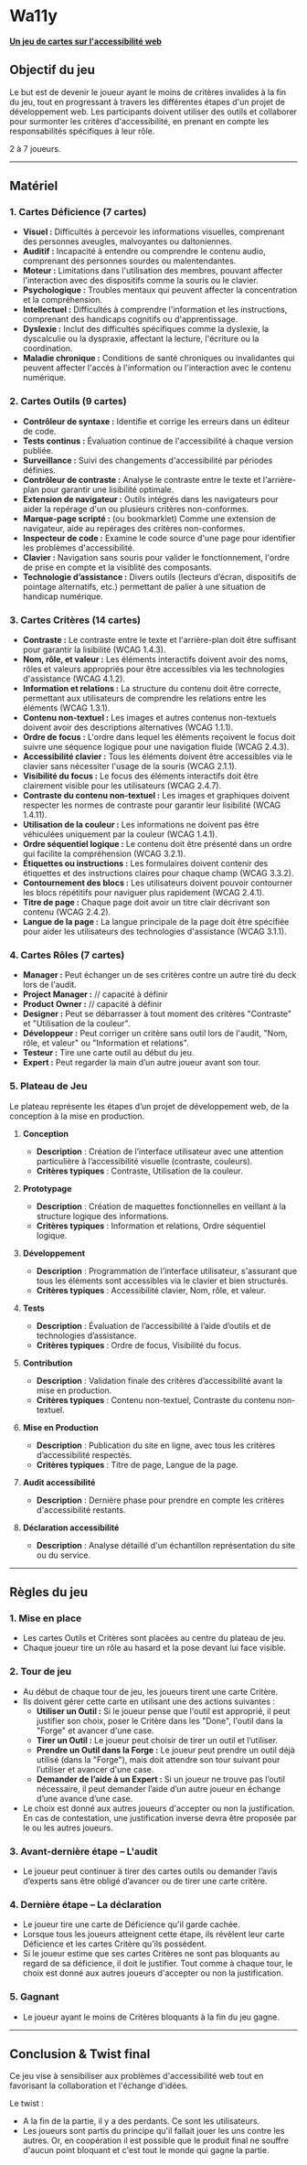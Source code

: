 # Wa11y
**[Un jeu de cartes sur l'accessibilité web](https://christopherabate.github.io/wa11y/)**

## Objectif du jeu
Le but est de devenir le joueur ayant le moins de critères invalides à la fin du jeu, tout en progressant à travers les différentes étapes d'un projet de développement web. Les participants doivent utiliser des outils et collaborer pour surmonter les critères d'accessibilité, en prenant en compte les responsabilités spécifiques à leur rôle.

2 à 7 joueurs.

---

## Matériel

### 1. Cartes Déficience (7 cartes)
- **Visuel :** Difficultés à percevoir les informations visuelles, comprenant des personnes aveugles, malvoyantes ou daltoniennes.
- **Auditif :** Incapacité à entendre ou comprendre le contenu audio, comprenant des personnes sourdes ou malentendantes.
- **Moteur :** Limitations dans l'utilisation des membres, pouvant affecter l'interaction avec des dispositifs comme la souris ou le clavier.
- **Psychologique :** Troubles mentaux qui peuvent affecter la concentration et la compréhension.
- **Intellectuel :** Difficultés à comprendre l'information et les instructions, comprenant des handicaps cognitifs ou d'apprentissage.
- **Dyslexie :** Inclut des difficultés spécifiques comme la dyslexie, la dyscalculie ou la dyspraxie, affectant la lecture, l'écriture ou la coordination.
- **Maladie chronique :** Conditions de santé chroniques ou invalidantes qui peuvent affecter l'accès à l'information ou l'interaction avec le contenu numérique.

### 2. Cartes Outils (9 cartes)
- **Contrôleur de syntaxe :** Identifie et corrige les erreurs dans un éditeur de code.
- **Tests continus :** Évaluation continue de l'accessibilité à chaque version publiée.
- **Surveillance :** Suivi des changements d'accessibilité par périodes définies.
- **Contrôleur de contraste :** Analyse le contraste entre le texte et l'arrière-plan pour garantir une lisibilité optimale.
- **Extension de navigateur :** Outils intégrés dans les navigateurs pour aider la repérage d'un ou plusieurs critères non-conformes.
- **Marque-page scripté :** (ou bookmarklet) Comme une extension de navigateur, aide au repérages des critères non-conformes.
- **Inspecteur de code :** Examine le code source d'une page pour identifier les problèmes d'accessibilité.
- **Clavier :** Navigation sans souris pour valider le fonctionnement, l'ordre de prise en compte et la visiblité des composants.
- **Technologie d’assistance :** Divers outils (lecteurs d’écran, dispositifs de pointage alternatifs, etc.) permettant de palier à une situation de handicap numérique.

### 3. Cartes Critères (14 cartes)
- **Contraste :** Le contraste entre le texte et l'arrière-plan doit être suffisant pour garantir la lisibilité (WCAG 1.4.3).
- **Nom, rôle, et valeur :** Les éléments interactifs doivent avoir des noms, rôles et valeurs appropriés pour être accessibles via les technologies d'assistance (WCAG 4.1.2).
- **Information et relations :** La structure du contenu doit être correcte, permettant aux utilisateurs de comprendre les relations entre les éléments (WCAG 1.3.1).
- **Contenu non-textuel :** Les images et autres contenus non-textuels doivent avoir des descriptions alternatives (WCAG 1.1.1).
- **Ordre de focus :** L'ordre dans lequel les éléments reçoivent le focus doit suivre une séquence logique pour une navigation fluide (WCAG 2.4.3).
- **Accessibilité clavier :** Tous les éléments doivent être accessibles via le clavier sans nécessiter l'usage de la souris (WCAG 2.1.1).
- **Visibilité du focus :** Le focus des éléments interactifs doit être clairement visible pour les utilisateurs (WCAG 2.4.7).
- **Contraste du contenu non-textuel :** Les images et graphiques doivent respecter les normes de contraste pour garantir leur lisibilité (WCAG 1.4.11).
- **Utilisation de la couleur :** Les informations ne doivent pas être véhiculées uniquement par la couleur (WCAG 1.4.1).
- **Ordre séquentiel logique :** Le contenu doit être présenté dans un ordre qui facilite la compréhension (WCAG 3.2.1).
- **Étiquettes ou instructions :** Les formulaires doivent contenir des étiquettes et des instructions claires pour chaque champ (WCAG 3.3.2).
- **Contournement des blocs :** Les utilisateurs doivent pouvoir contourner les blocs répétitifs pour naviguer plus rapidement (WCAG 2.4.1).
- **Titre de page :** Chaque page doit avoir un titre clair décrivant son contenu (WCAG 2.4.2).
- **Langue de la page :** La langue principale de la page doit être spécifiée pour aider les utilisateurs des technologies d'assistance (WCAG 3.1.1).

### 4. Cartes Rôles (7 cartes)
- **Manager :** Peut échanger un de ses critères contre un autre tiré du deck lors de l'audit.
- **Project Manager :** // capacité à définir
- **Product Owner :** // capacité à définir
- **Designer :** Peut se débarrasser à tout moment des critères "Contraste" et "Utilisation de la couleur".
- **Développeur :** Peut corriger un critère sans outil lors de l'audit, "Nom, rôle, et valeur" ou "Information et relations".
- **Testeur :** Tire une carte outil au début du jeu.
- **Expert :** Peut regarder la main d’un autre joueur avant son tour.

### 5. Plateau de Jeu
Le plateau représente les étapes d’un projet de développement web, de la conception à la mise en production.

1. **Conception**
   - **Description** : Création de l’interface utilisateur avec une attention particulière à l’accessibilité visuelle (contraste, couleurs).
   - **Critères typiques** : Contraste, Utilisation de la couleur.

2. **Prototypage**
   - **Description** : Création de maquettes fonctionnelles en veillant à la structure logique des informations.
   - **Critères typiques** : Information et relations, Ordre séquentiel logique.

3. **Développement**
   - **Description** : Programmation de l’interface utilisateur, s'assurant que tous les éléments sont accessibles via le clavier et bien structurés.
   - **Critères typiques** : Accessibilité clavier, Nom, rôle, et valeur.

5. **Tests**
   - **Description** : Évaluation de l’accessibilité à l’aide d’outils et de technologies d’assistance.
   - **Critères typiques** : Ordre de focus, Visibilité du focus.

6. **Contribution**
   - **Description** : Validation finale des critères d’accessibilité avant la mise en production.
   - **Critères typiques** : Contenu non-textuel, Contraste du contenu non-textuel.

7. **Mise en Production**
   - **Description** : Publication du site en ligne, avec tous les critères d’accessibilité respectés.
   - **Critères typiques** : Titre de page, Langue de la page.

8. **Audit accessibilité**
   - **Description** : Dernière phase pour prendre en compte les critères d'accessibilité restants.

8. **Déclaration accessibilité**
   - **Description** : Analyse détaillé d'un échantillon représentation du site ou du service.

---

## Règles du jeu

### 1. Mise en place
- Les cartes Outils et Critères sont placées au centre du plateau de jeu.
- Chaque joueur tire un rôle au hasard et la pose devant lui face visible.

### 2. Tour de jeu
- Au début de chaque tour de jeu, les joueurs tirent une carte Critère.
- Ils doivent gérer cette carte en utilisant une des actions suivantes :
  - **Utiliser un Outil :** Si le joueur pense que l'outil est approprié, il peut justifier son choix, poser le Critère dans les "Done", l'outil dans la "Forge" et avancer d'une case.
  - **Tirer un Outil :** Le joueur peut choisir de tirer un outil et l’utiliser.
  - **Prendre un Outil dans la Forge :** Le joueur peut prendre un outil déjà utilisé (dans la "Forge"), mais doit attendre son tour suivant pour l’utiliser et avancer d'une case.
  - **Demander de l’aide à un Expert :** Si un joueur ne trouve pas l’outil nécessaire, il peut demander l’aide d’un autre joueur en échange d’une avance d’une case.
- Le choix est donné aux autres joueurs d'accepter ou non la justification. En cas de contestation, une justification inverse devra être proposée par le ou les autres joueurs.

### 3. Avant-dernière étape – L'audit
- Le joueur peut continuer à tirer des cartes outils ou demander l’avis d’experts sans être obligé d’avancer ou de tirer une carte critère.

### 4. Dernière étape – La déclaration
- Le joueur tire une carte de Déficience qu'il garde cachée.
- Lorsque tous les joueurs atteignent cette étape, ils révèlent leur carte Déficience et les cartes Critère qu’ils possèdent.
- Si le joueur estime que ses cartes Critères ne sont pas bloquants au regard de sa déficience, il doit le justifier. Tout comme à chaque tour, le choix est donné aux autres joueurs d'accepter ou non la justification.

### 5. Gagnant
- Le joueur ayant le moins de Critères bloquants à la fin du jeu gagne.

---

## Conclusion & Twist final
Ce jeu vise à sensibiliser aux problèmes d'accessibilité web tout en favorisant la collaboration et l'échange d'idées.

Le twist : 
- A la fin de la partie, il y a des perdants. Ce sont les utilisateurs.
- Les joueurs sont partis du principe qu'il fallait jouer les uns contre les autres. Or, en coopération il est possible que le produit final ne souffre d'aucun point bloquant et c'est tout le monde qui gagne la partie.
